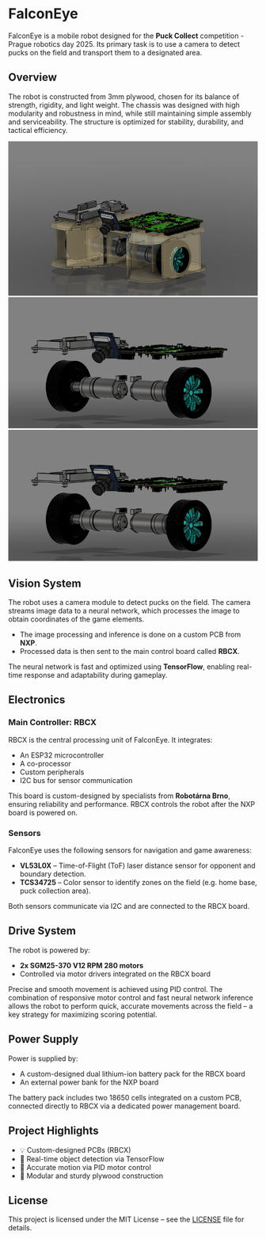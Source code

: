 # FalconEye

FalconEye is a mobile robot designed for the **Puck Collect** competition - Prague robotics day 2025. Its primary task is to use a camera to detect pucks on the field and transport them to a designated area.

## Overview

The robot is constructed from 3mm plywood, chosen for its balance of strength, rigidity, and light weight. The chassis was designed with high modularity and robustness in mind, while still maintaining simple assembly and serviceability. The structure is optimized for stability, durability, and tactical efficiency.

![FalconEye Assembled](./images/image.png)
![FalconEye Exploded View](./images/image2.png)
![FalconEye Transparent View](./images/image2.png)

## Vision System

The robot uses a camera module to detect pucks on the field. The camera streams image data to a neural network, which processes the image to obtain coordinates of the game elements. 

- The image processing and inference is done on a custom PCB from **NXP**.
- Processed data is then sent to the main control board called **RBCX**.

The neural network is fast and optimized using **TensorFlow**, enabling real-time response and adaptability during gameplay.

## Electronics

### Main Controller: RBCX

RBCX is the central processing unit of FalconEye. It integrates:
- An ESP32 microcontroller
- A co-processor
- Custom peripherals
- I2C bus for sensor communication

This board is custom-designed by specialists from **Robotárna Brno**, ensuring reliability and performance. RBCX controls the robot after the NXP board is powered on.

### Sensors

FalconEye uses the following sensors for navigation and game awareness:
- **VL53L0X** – Time-of-Flight (ToF) laser distance sensor for opponent and boundary detection.
- **TCS34725** – Color sensor to identify zones on the field (e.g. home base, puck collection area).

Both sensors communicate via I2C and are connected to the RBCX board.

## Drive System

The robot is powered by:
- **2x SGM25-370 V12 RPM 280 motors**
- Controlled via motor drivers integrated on the RBCX board

Precise and smooth movement is achieved using PID control. The combination of responsive motor control and fast neural network inference allows the robot to perform quick, accurate movements across the field – a key strategy for maximizing scoring potential.

## Power Supply

Power is supplied by:
- A custom-designed dual lithium-ion battery pack for the RBCX board
- An external power bank for the NXP board

The battery pack includes two 18650 cells integrated on a custom PCB, connected directly to RBCX via a dedicated power management board.

## Project Highlights

- 💡 Custom-designed PCBs (RBCX)
- 🧠 Real-time object detection via TensorFlow
- 🎯 Accurate motion via PID motor control
- 🔧 Modular and sturdy plywood construction

## License

This project is licensed under the MIT License – see the [LICENSE](./LICENSE) file for details.


